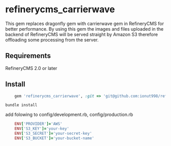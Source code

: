 refinerycms_carrierwave
=======================

This gem replaces dragonfly gem with carrierwave gem in RefineryCMS for better performance.
By using this gem the images and files uploaded in the backend of RefineryCMS will be served straight by Amazon S3 therefore offloading some processing from the server.


## Requirements

RefineryCMS 2.0 or later

## Install

```ruby
	gem 'refinerycms_carrierwave', :git => 'git@github.com:ionut998/refinerycms_carrierwave.git'
```

``bundle install``

add folowing to config/development.rb, config/production.rb

```ruby
	ENV['PROVIDER']='AWS'
	ENV['S3_KEY']='your-key'
	ENV['S3_SECRET']='your-secret-key'
	ENV['S3_BUCKET']='your-bucket-name'
```
